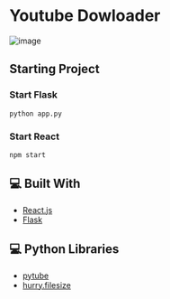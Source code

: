 # Youtube Dowloader

![image](https://user-images.githubusercontent.com/96390357/165584065-8aac5391-0034-4dbb-9c2c-9e737e155c5c.png)

## Starting Project

### Start Flask
```
python app.py 
```

### Start React
```
npm start
```

## 💻 Built With

- [React.js](https://reactjs.org/)
- [Flask](https://flask.palletsprojects.com/en/2.1.x/)

## 💻 Python Libraries

- [pytube](https://pytube.io/en/latest/)
- [hurry.filesize](https://pypi.org/project/hurry.filesize/)
